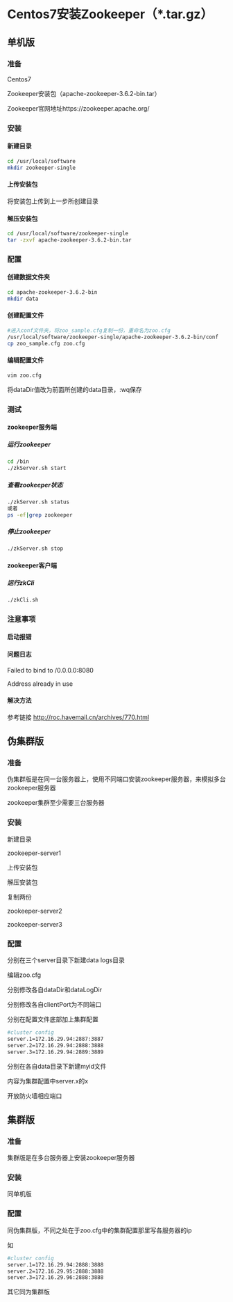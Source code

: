 # Centos7安装Zookeeper（*.tar.gz）

## 单机版

### 准备

Centos7

Zookeeper安装包（apache-zookeeper-3.6.2-bin.tar）

Zookeeper官网地址https://zookeeper.apache.org/





### 安装

#### 新建目录

```bash
cd /usr/local/software
mkdir zookeeper-single
```



#### 上传安装包

将安装包上传到上一步所创建目录



#### 解压安装包

```bash
cd /usr/local/software/zookeeper-single
tar -zxvf apache-zookeeper-3.6.2-bin.tar
```













### 配置

#### 创建数据文件夹

```bash
cd apache-zookeeper-3.6.2-bin
mkdir data
```



#### 创建配置文件

```bash
#进入conf文件夹，将zoo_sample.cfg复制一份，重命名为zoo.cfg
/usr/local/software/zookeeper-single/apache-zookeeper-3.6.2-bin/conf
cp zoo_sample.cfg zoo.cfg
```



#### 编辑配置文件

```bash
vim zoo.cfg
```

将dataDir值改为前面所创建的data目录，:wq保存





### 测试

#### zookeeper服务端

##### 运行zookeeper

```bash 
cd /bin
./zkServer.sh start
```



##### 查看zookeeper状态

```bash
./zkServer.sh status
或者
ps -ef|grep zookeeper
```



##### 停止zookeeper

```bash
./zkServer.sh stop
```



#### zookeeper客户端

##### 运行zkCli

```bash
./zkCli.sh
```



### 注意事项

#### 启动报错



#### 问题日志 

Failed to bind to /0.0.0.0:8080

Address already in use



#### 解决方法

参考链接 http://roc.havemail.cn/archives/770.html







## 伪集群版

### 准备

伪集群版是在同一台服务器上，使用不同端口安装zookeeper服务器，来模拟多台zookeeper服务器

zookeeper集群至少需要三台服务器



### 安装

新建目录

zookeeper-server1

上传安装包

解压安装包

复制两份

zookeeper-server2

zookeeper-server3





### 配置

分别在三个server目录下新建data logs目录

编辑zoo.cfg

分别修改各自dataDir和dataLogDir

分别修改各自clientPort为不同端口

分别在配置文件底部加上集群配置

```bash
#cluster config
server.1=172.16.29.94:2887:3887
server.2=172.16.29.94:2888:3888
server.3=172.16.29.94:2889:3889
```

分别在各自data目录下新建myid文件

内容为集群配置中server.x的x

开放防火墙相应端口





## 集群版

### 准备

集群版是在多台服务器上安装zookeeper服务器





### 安装

同单机版





### 配置

同伪集群版，不同之处在于zoo.cfg中的集群配置那里写各服务器的ip

如

```bash
#cluster config
server.1=172.16.29.94:2888:3888
server.2=172.16.29.95:2888:3888
server.3=172.16.29.96:2888:3888
```

其它同为集群版









